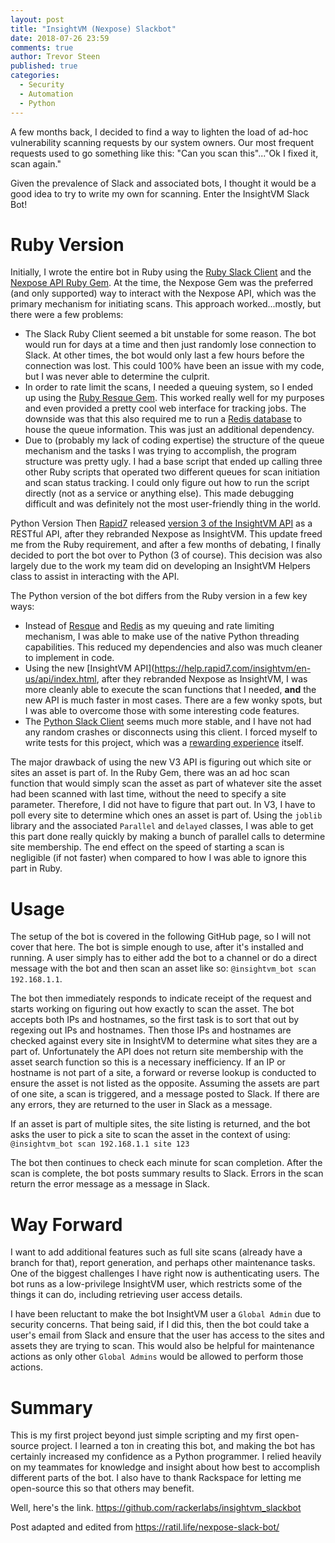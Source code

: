 ```yaml
---
layout: post
title: "InsightVM (Nexpose) Slackbot"
date: 2018-07-26 23:59
comments: true
author: Trevor Steen
published: true
categories:
  - Security
  - Automation
  - Python
---
```


 A few months back, I decided to find a way to lighten the load of ad-hoc vulnerability scanning requests by our system owners.  Our most frequent requests used to go something like this: "Can you scan this"..."Ok I fixed it, scan again."

 Given the prevalence of Slack and associated bots, I thought it would be a good idea to try to write my own for scanning. Enter the InsightVM Slack Bot!

<!-- more -->

# Ruby Version
Initially, I wrote the entire bot in Ruby using the [Ruby Slack Client](https://github.com/slack-ruby/slack-ruby-client) and the [Nexpose API Ruby Gem](https://github.com/rapid7/nexpose-client).  At the time, the Nexpose Gem was the preferred (and only supported) way to interact with the Nexpose API, which was the primary mechanism for initiating scans. This approach worked...mostly, but there were a few problems:

* The Slack Ruby Client seemed a bit unstable for some reason. The bot would run for days at a time and then just randomly lose connection to Slack. At other times, the bot would only last a few hours before the connection was lost. This could 100% have been an issue with my code, but I was never able to determine the culprit.
* In order to rate limit the scans, I needed a queuing system, so I ended up using the [Ruby Resque Gem](https://github.com/resque/resque). This worked really well for my purposes and even provided a pretty cool web interface for tracking jobs. The downside was that this also required me to run a [Redis database](https://redis.io/) to house the queue information. This was just an additional dependency.
* Due to (probably my lack of coding expertise) the structure of the queue mechanism and the tasks I was trying to accomplish, the program structure was pretty ugly. I had a base script that ended up calling three other Ruby scripts that operated two different queues for scan initiation and scan status tracking. I could only figure out how to run the script directly (not as a service or anything else). This made debugging difficult and was definitely not the most user-friendly thing in the world.

Python Version
Then [Rapid7](https://www.rapid7.com/) released [version 3 of the InsightVM API](https://help.rapid7.com/insightvm/en-us/api/index.html) as a RESTful API, after they rebranded Nexpose as InsightVM. This update freed me from the Ruby requirement, and after a few months of debating, I finally decided to port the bot over to Python (3 of course). This decision was also largely due to the work my team did on developing an InsightVM Helpers class to assist in interacting with the API.

The Python version of the bot differs from the Ruby version in a few key ways:

* Instead of [Resque](https://github.com/resque/resque) and [Redis](https://redis.io/) as my queuing and rate limiting mechanism, I was able to make use of the native Python threading capabilities. This reduced my dependencies and also was much cleaner to implement in code.
* Using the new [InsightVM API](https://help.rapid7.com/insightvm/en-us/api/index.html, after they rebranded Nexpose as InsightVM, I was more cleanly able to execute the scan functions that I needed, **and** the new API is much faster in most cases. There are a few wonky spots, but I was able to overcome those with some interesting code features.
* The [Python Slack Client](https://github.com/slackapi/python-slackclient) seems much more stable, and I have not had any random crashes or disconnects using this client.
I forced myself to write tests for this project, which was a [rewarding experience](https://ratil.life/testing-with-python/) itself.

The major drawback of using the new V3 API is figuring out which site or sites an asset is part of. In the Ruby Gem, there was an ad hoc scan function that would simply scan the asset as part of whatever site the asset had been scanned with last time, without the need to specify a site parameter.  Therefore, I did not have to figure that part out.  In V3, I have to poll every site to determine which ones an asset is part of.  Using the `joblib` library and the associated `Parallel` and `delayed` classes, I was able to get this part done really quickly by making a bunch of parallel calls to determine site membership. The end effect on the speed of starting a scan is negligible (if not faster) when compared to how I was able to ignore this part in Ruby.

# Usage
The setup of the bot is covered in the following GitHub page, so I will not cover that here.  The bot is simple enough to use, after it's installed and running. A user simply has to either add the bot to a channel or do a direct message with the bot and then scan an asset like so: `@insightvm_bot scan 192.168.1.1`.

The bot then immediately responds to indicate receipt of the request and starts working on figuring out how exactly to scan the asset.  The bot accepts both IPs and hostnames, so the first task is to sort that out by regexing out IPs and hostnames.  Then those IPs and hostnames are checked against every site in InsightVM to determine what sites they are a part of. Unfortunately the API does not return site membership with the asset search function so this is a necessary inefficiency. If an IP or hostname is not part of a site, a forward or reverse lookup is conducted to ensure the asset is not listed as the opposite.  Assuming the assets are part of one site, a scan is triggered, and a message posted to Slack.  If there are any errors, they are returned to the user in Slack as a message.

If an asset is part of multiple sites, the site listing is returned, and the bot asks the user to pick a site to scan the asset in the context of using: `@insightvm_bot scan 192.168.1.1 site 123`

The bot then continues to check each minute for scan completion. After the scan is complete, the bot posts summary results to Slack. Errors in the scan return the error message as a message in Slack.

# Way Forward
I want to add additional features such as full site scans (already have a branch for that), report generation, and perhaps other maintenance tasks. One of the biggest challenges I have right now is authenticating users.  The bot runs as a low-privilege InsightVM user, which restricts some of the things it can do, including retrieving user access details.  

I have been reluctant to make the bot InsightVM user a `Global Admin` due to security concerns.  That being said, if I did this, then the bot could take a user's email from Slack and ensure that the user has access to the sites and assets they are trying to scan.  This would also be helpful for maintenance actions as only other `Global Admins` would be allowed to perform those actions.

# Summary
This is my first project beyond just simple scripting and my first open-source project. I learned a ton in creating this bot, and making the bot has certainly increased my confidence as a Python programmer.  I relied heavily on my teammates for knowledge and insight about how best to accomplish different parts of the bot. I also have to thank Rackspace for letting me open-source this so that others may benefit.

Well, here's the link.
https://github.com/rackerlabs/insightvm_slackbot

Post adapted and edited from https://ratil.life/nexpose-slack-bot/

